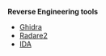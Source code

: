 **Reverse Engineering tools**
-    <a href="https://github.com/NationalSecurityAgency/ghidra">Ghidra</a>
-    <a href="https://github.com/radareorg/radare2">Radare2</a>
-    <a href="https://www.hex-rays.com/products/ida/">IDA</a>

